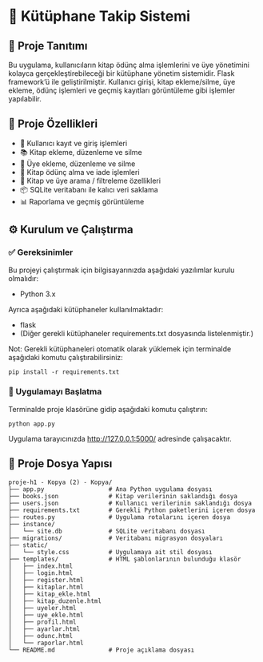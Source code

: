 # 📌 Kütüphane Takip Sistemi

## 🧾 Proje Tanıtımı
Bu uygulama, kullanıcıların kitap ödünç alma işlemlerini ve üye yönetimini kolayca gerçekleştirebileceği bir kütüphane yönetim sistemidir. Flask framework’ü ile geliştirilmiştir. Kullanıcı girişi, kitap ekleme/silme, üye ekleme, ödünç işlemleri ve geçmiş kayıtları görüntüleme gibi işlemler yapılabilir.

## 🚀 Proje Özellikleri
- 🔐 Kullanıcı kayıt ve giriş işlemleri
- 📚 Kitap ekleme, düzenleme ve silme
- 👤 Üye ekleme, düzenleme ve silme
- 📖 Kitap ödünç alma ve iade işlemleri
- 🔎 Kitap ve üye arama / filtreleme özellikleri
- 📦 SQLite veritabanı ile kalıcı veri saklama
- 📊 Raporlama ve geçmiş görüntüleme

## ⚙️ Kurulum ve Çalıştırma

### ✅ Gereksinimler
Bu projeyi çalıştırmak için bilgisayarınızda aşağıdaki yazılımlar kurulu olmalıdır:
- Python 3.x

Ayrıca aşağıdaki kütüphaneler kullanılmaktadır:
- flask
- (Diğer gerekli kütüphaneler requirements.txt dosyasında listelenmiştir.)

Not: Gerekli kütüphaneleri otomatik olarak yüklemek için terminalde aşağıdaki komutu çalıştırabilirsiniz:
```
pip install -r requirements.txt
```

### 🚀 Uygulamayı Başlatma
Terminalde proje klasörüne gidip aşağıdaki komutu çalıştırın:
```
python app.py
```
Uygulama tarayıcınızda http://127.0.0.1:5000/ adresinde çalışacaktır.

## 📂 Proje Dosya Yapısı

```
proje-h1 - Kopya (2) - Kopya/
├── app.py                  # Ana Python uygulama dosyası
├── books.json              # Kitap verilerinin saklandığı dosya
├── users.json              # Kullanıcı verilerinin saklandığı dosya
├── requirements.txt        # Gerekli Python paketlerini içeren dosya
├── routes.py               # Uygulama rotalarını içeren dosya
├── instance/
│   └── site.db             # SQLite veritabanı dosyası
├── migrations/             # Veritabanı migrasyon dosyaları
├── static/
│   └── style.css           # Uygulamaya ait stil dosyası
├── templates/              # HTML şablonlarının bulunduğu klasör
│   ├── index.html
│   ├── login.html
│   ├── register.html
│   ├── kitaplar.html
│   ├── kitap_ekle.html
│   ├── kitap_duzenle.html
│   ├── uyeler.html
│   ├── uye_ekle.html
│   ├── profil.html
│   ├── ayarlar.html
│   ├── odunc.html
│   └── raporlar.html
└── README.md               # Proje açıklama dosyası
```
